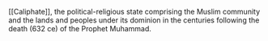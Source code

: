 [[Caliphate]], the political-religious state comprising the Muslim community and the lands and peoples under its dominion in the centuries following the death (632 ce) of the Prophet Muhammad.